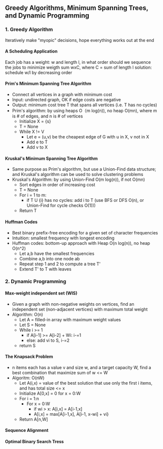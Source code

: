   
## Greedy Algorithms, Minimum Spanning Trees, and Dynamic Programming
### 1. Greedy Algorithm
  Iteratively make "myopic" decisions, hope everything works out at the end
#### A Scheduling Application
  Each job has a weight: w and length l, in what order should we sequence the jobs to minimize weigth sum wxC, where C = sum of length l
  solution: schedule w/l by decreasing order
  
#### Prim's Minimum Spanning Tree Algorithm
  - Connect all vertices in a graph with minimum cost
  - Input: undirected graph, OK if edge costs are negative
  - Output: minimum cost tree T that spans all vertices (i.e. T has no cycles)
  - Prim's algorithm: by using heaps O（m log(n)), no heap O(mn), where m is # of edges, and n is # of vertices
    - Initialize X = {s}
    - T = None
    - While X != V
      - Let e = (u,v) be the cheapest edge of G with u in X, v not in X
      - Add e to T
      - Add v to X

#### Kruskal's Minimum Spanning Tree Algorithm
  - Same purpose as Prim's algorithm, but use a Union-Find data structure; and Kruskal's algorithm can be used to solve clustering problems
  - Kruskal's Algorithm: by using Union-Find O(m log(n)), if not O(mn)
    - Sort edges in order of increasing cost
    - T = None
    - For i = 1 to m:
      - if T U {i} has no cycles: add i to T (use BFS or DFS O(n), or Union-Find for cycle checks O(1)))
    - Return T

#### Huffman Codes
  - Best binary prefix-free encoding for a given set of character frequencies
  - Intuition: smallest frequency with longest encoding
  - Huffman codes: bottom-up approach with Heap O(n log(n)), no heap O(n^2)
    - Let a,b have the smallest frequencies
    - Combine a,b into one node ab
    - Repeat step 1 and 2 to compute a tree T'
    - Extend T' to T with leaves
   
### 2. Dynamic Programming
  #### Max-weight independent set (WIS)
  - Given a graph with non-negative weights on vertices, find an independent set (non-adjacent vertices) with maximum total weight
  - Algorithm: O(n)
    - Let A = filled-in array with maximum weight values
    - Let S = None
    - While i >= 1
      - if A[i-1] >= A[i-2] + Wi: i-=1
      - else: add vi to S, i-=2
    - return S
  #### The Knapsack Problem
  - n items each has a value v and size w, and a target capacity W, find a best combination that maximize sum of w <= W
  - Algoritm: O(nW)
    - Let A(i,x) = value of the best solution that use only the first i items, and has total size <= x
    - Initialize A[0,x] = 0 for x = 0:W
    - For i = 1:n
      - For x = 0:W
        - if wi > x: A[i,x] = A[i-1,x]
        - A[i,x] = max[A[i-1,x], A[i-1, x-wi] + vi}
    - Return A[n,W]
    
  
  #### Sequence Alignment
  #### Optimal Binary Search Tress
